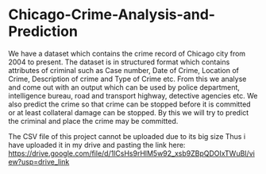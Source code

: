 # Chicago-Crime-Analysis-and-Prediction

We have a dataset which contains the crime record of Chicago city from 2004 to present. The dataset is in structured format which contains attributes of criminal such as
Case number, Date of Crime, Location of Crime, Description of crime and Type of Crime etc.
From this we analyse and come out with an output which can be used by police department, intelligence bureau, road and transport highway, detective agencies etc. We also predict the crime so that crime can be stopped before it is committed or at least collateral damage can be stopped. By this we will try to predict the criminal and place the crime may be committed. 

The CSV file of this project cannot be uploaded due to its big size 
Thus i have uploaded it in my drive and pasting the link here: https://drive.google.com/file/d/1lCsHs9rHlM5w92_xsb9ZBpQDOIxTWuBI/view?usp=drive_link
